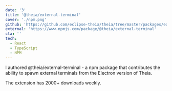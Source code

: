 ```yaml
---
date: '3'
title: '@theia/external-terminal'
cover: './npm.png'
github: 'https://github.com/eclipse-theia/theia/tree/master/packages/external-terminal'
external: 'https://www.npmjs.com/package/@theia/external-terminal'
cta: ''
tech:
  - React
  - TypeScript
  - NPM
---
```


I authored @theia/external-terminal - a npm package that contributes the ability to spawn external terminals from the Electron version of Theia.

The extension has 2000+ downloads weekly.
